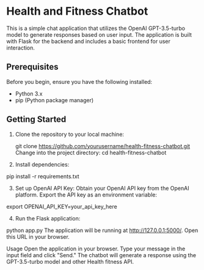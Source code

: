 # Health and Fitness Chatbot

This is a simple chat application that utilizes the OpenAI GPT-3.5-turbo model to generate responses based on user input. The application is built with Flask for the backend and includes a basic frontend for user interaction.

## Prerequisites

Before you begin, ensure you have the following installed:

- Python 3.x
- pip (Python package manager)

## Getting Started

1. Clone the repository to your local machine:

   git clone https://github.com/yourusername/health-fitness-chatbot.git
Change into the project directory: cd health-fitness-chatbot

2. Install dependencies:

pip install -r requirements.txt

3. Set up OpenAI API Key:
Obtain your OpenAI API key from the OpenAI platform. Export the API key as an environment variable:

export OPENAI_API_KEY=your_api_key_here

4. Run the Flask application:

python app.py
The application will be running at http://127.0.0.1:5000/. 
Open this URL in your browser.

Usage
Open the application in your browser.
Type your message in the input field and click "Send."
The chatbot will generate a response using the GPT-3.5-turbo model and other Health fitness API.
